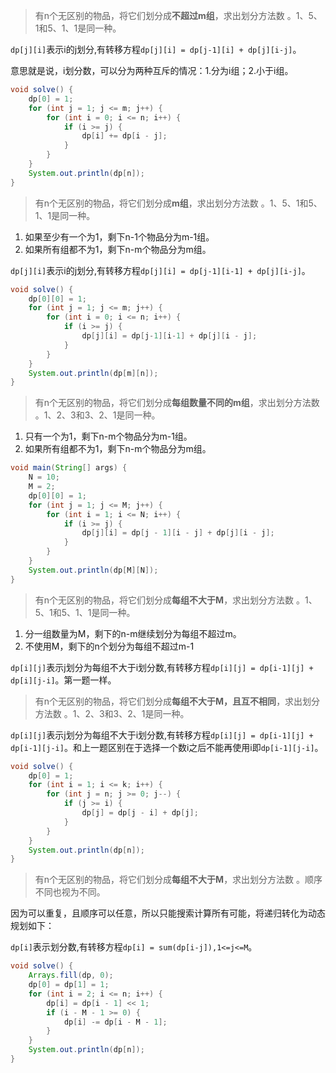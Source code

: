 > 
> 有n个无区别的物品，将它们划分成**不超过m组**，求出划分方法数 。1、5、1和5、1、1是同一种。

`dp[j][i]`表示i的j划分,有转移方程`dp[j][i] = dp[j-1][i] + dp[j][i-j]`。

意思就是说，i划分数，可以分为两种互斥的情况：1.分为i组；2.小于i组。

```java
void solve() {
    dp[0] = 1;
    for (int j = 1; j <= m; j++) {
        for (int i = 0; i <= n; i++) {
            if (i >= j) {
                dp[i] += dp[i - j];
            }
        }
    }
    System.out.println(dp[n]);
}
```

> 有n个无区别的物品，将它们划分成**m组**，求出划分方法数 。1、5、1和5、1、1是同一种。

1. 如果至少有一个为1，剩下n-1个物品分为m-1组。
2. 如果所有组都不为1，剩下n-m个物品分为m组。

`dp[j][i]`表示i的j划分,有转移方程`dp[j][i] = dp[j-1][i-1] + dp[j][i-j]`。

```java
void solve() {
    dp[0][0] = 1;
    for (int j = 1; j <= m; j++) {
        for (int i = 0; i <= n; i++) {
            if (i >= j) {
                dp[j][i] = dp[j-1][i-1] + dp[j][i - j];
            }
        }
    }
    System.out.println(dp[m][n]);
}
```

> 有n个无区别的物品，将它们划分成**每组数量不同的m组**，求出划分方法数 。1、2、3和3、2、1是同一种。

1. 只有一个为1，剩下n-m个物品分为m-1组。
2. 如果所有组都不为1，剩下n-m个物品分为m组。


```java
void main(String[] args) {
    N = 10;
    M = 2;
    dp[0][0] = 1;
    for (int j = 1; j <= M; j++) {
        for (int i = 1; i <= N; i++) {
            if (i >= j) {
                dp[j][i] = dp[j - 1][i - j] + dp[j][i - j];
            }
        }
    }
    System.out.println(dp[M][N]);
}
```

> 有n个无区别的物品，将它们划分成**每组不大于M**，求出划分方法数 。1、5、1和5、1、1是同一种。

1. 分一组数量为M，剩下的n-m继续划分为每组不超过m。
2. 不使用M，剩下的n个划分为每组不超过m-1

`dp[i][j]`表示j划分为每组不大于i划分数,有转移方程`dp[i][j] = dp[i-1][j] + dp[i][j-i]`。第一题一样。

> 有n个无区别的物品，将它们划分成**每组不大于M，且互不相同**，求出划分方法数 。1、2、3和3、2、1是同一种。

`dp[i][j]`表示j划分为每组不大于i划分数,有转移方程`dp[i][j] = dp[i-1][j] + dp[i-1][j-i]`。和上一题区别在于选择一个数i之后不能再使用i即`dp[i-1][j-i]`。

```java
void solve() {
    dp[0] = 1;
    for (int i = 1; i <= k; i++) {
        for (int j = n; j >= 0; j--) {
            if (j >= i) {
                dp[j] = dp[j - i] + dp[j];
            }
        }
    }
    System.out.println(dp[n]);
}
```

> 有n个无区别的物品，将它们划分成**每组不大于M**，求出划分方法数 。顺序不同也视为不同。

因为可以重复，且顺序可以任意，所以只能搜索计算所有可能，将递归转化为动态规划如下：

`dp[i]`表示划分数,有转移方程`dp[i] = sum(dp[i-j]),1<=j<=M`。

```java
void solve() {
    Arrays.fill(dp, 0);
    dp[0] = dp[1] = 1;
    for (int i = 2; i <= n; i++) {
        dp[i] = dp[i - 1] << 1;
        if (i - M - 1 >= 0) {
            dp[i] -= dp[i - M - 1];
        }
    }
    System.out.println(dp[n]);
}
```



